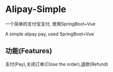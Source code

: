 # Alipay-Simple

一个简单的支付宝支付, 使用SpringBoot+Vue

A simple alipay pay, used SpringBoot+Vue

## 功能(Features)

支付(Pay),关闭订单(Close the order),退款(Refund)
